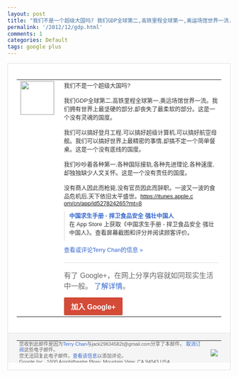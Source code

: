 ```yaml
---
layout: post
title: "我们不是一个超级大国吗? 我们GDP全球第二,高铁里程全球第一,奥运场馆世界一流..."
permalink: '/2012/12/gdp.html'
comments: 1
categories: Default
tags: google plus
---
```

<div style="border:solid 1px #dfdfdf;color:#686868;font:13px Arial"><div style="background-color:#fff;padding:20px;"><table cellpadding="0" cellspacing="0"><tr><td style="padding-right:15px;vertical-align:top"><a href="https://plus.google.com/_/notifications/emlink?emrecipient=110200756825219614165&amp;emid=CIC95v6e-7MCFTAOQAodSkYAAA&amp;path=%2F108643996575278738906&amp;dt=1354434845716&amp;uob=8"><img height="75" src="https://lh3.googleusercontent.com/-KKRGTyJ5Bl0/AAAAAAAAAAI/AAAAAAAAEEY/jllxqER5dCk/s75-c-k-a/photo.jpg" style="border:solid 1px #cccccc;" width="75"/></a></td><td style="width:578px;color:#333;font:13px Arial;vertical-align:top"><div style="padding-bottom:10px">我们不是一个超级大国吗?<br/><br/>我们GDP全球第<wbr/>二,高铁里程全球第一,奥运场馆世界一流。<wbr/>我们拥有世界上最坚硬的部分,却丧失了最柔<wbr/>软的部分。这是一个没有灵魂的国度。<br/><br/>我们可<wbr/>以搞好登月工程,可以搞好超级计算机,可以<wbr/>搞好航空母舰。我们可以搞好世界上最精密的<wbr/>事情,却搞不定一个简单餐桌。这是一个没有<wbr/>底线的国度。<br/><br/>我们吵吵着各种第一,各种国际<wbr/>接轨,各种先进理论,各种速度,却独独缺少<wbr/>人文关怀。这是一个没有责任的国度。<br/><br/>没有商<wbr/>人因此而枪毙,没有官员因此而辞职。一波又<wbr/>一波的食品危机后,天下依旧太平盛世。<a class="ot-anchor" href="https://itunes.apple.com/cn/app/id527824265?mt=8">ht<wbr/>tps://itunes.apple.c<wbr/>om/cn/app/id52782426<wbr/>5?mt=8</a></div><div style="margin-bottom:10px;padding-left:10px; border-left:2px solid #EAEAEA"><span style="margin-right:5px"><a href="https://itunes.apple.com/cn/app/id527824265?mt=8" style="color:#3366CC;text-decoration:none"><span style="font-weight:bold">中国求生手册 - 捍卫食品安全 强壮中国人</span></a><div style="padding-bottom:10px">在 App Store 上获取《中国求生手册 - 捍卫食品安全 强壮中国人》。查看屏幕截图和评分并阅读顾<wbr/>客评价。</div></span></div><a href="https://plus.google.com/_/notifications/emlink?emrecipient=110200756825219614165&amp;emid=CIC95v6e-7MCFTAOQAodSkYAAA&amp;path=%2F108643996575278738906%2Fposts%2FV3bz8rJSPS3%3Fgpinv%3DAMIXal8jUGsOsL86fULyo3cS0EuLyT32lshcCl-F8Fpt9Q5o1DEyGbAY-88txyzyR9T4Xwnr0LZUR6ewE1n34jSz89zMcTgtNUsN5uP6mkyo6U67U62nP1I&amp;dt=1354434845716&amp;uob=8" style="color:#3366CC;text-decoration:none">查看或评论Terry Chan的信息 »</a><div style="margin-top:20px;border-top:solid 1px #dfdfdf"><div style="padding:15px 0;color:#686868;font:16px Arial">有了 Google+，在网上分享内容就如同现实生活中一般。 <a href="http://www.google.com/+/learnmore/" style="color:#3366CC;text-decoration:none">了解详情</a>。</div><a href="https://plus.google.com/_/notifications/emlink?emrecipient=110200756825219614165&amp;emid=CIC95v6e-7MCFTAOQAodSkYAAA&amp;path=%2F%3Fgpinv%3DAMIXal8jUGsOsL86fULyo3cS0EuLyT32lshcCl-F8Fpt9Q5o1DEyGbAY-88txyzyR9T4Xwnr0LZUR6ewE1n34jSz89zMcTgtNUsN5uP6mkyo6U67U62nP1I&amp;dt=1354434845716&amp;uob=8" style="display:inline-block;padding:7px 15px;background-color:#d44b38; color:#fff;font-size:16px; font-weight:bold;border-radius:2px;-webkit-border-radius:2px; -moz-border-radius:2px;border:solid 1px #c43b28; white-space:nowrap;text-decoration:none">加入 Google+</a></div></td></tr></table></div><div style="border-top:solid 1px #dfdfdf;padding:0 20px; background-color:#f5f5f5"><table cellpadding="0" cellspacing="0" style="height:50px"><tbody><tr><td style="vertical-align:middle;width:100%; color:#636363;font:11px Arial; line-height:120%">您收到此邮件是因为<a href="https://plus.google.com/_/notifications/emlink?emrecipient=110200756825219614165&amp;emid=CIC95v6e-7MCFTAOQAodSkYAAA&amp;path=%2F108643996575278738906%3Fgpinv%3DAMIXal8jUGsOsL86fULyo3cS0EuLyT32lshcCl-F8Fpt9Q5o1DEyGbAY-88txyzyR9T4Xwnr0LZUR6ewE1n34jSz89zMcTgtNUsN5uP6mkyo6U67U62nP1I&amp;dt=1354434845716&amp;uob=8" style="color:#3366CC;text-decoration:none">Terry Chan</a>与jack29834582t@gmail.com分享了本邮件。 <a href="https://plus.google.com/_/notifications/emlink?emrecipient=110200756825219614165&amp;emid=CIC95v6e-7MCFTAOQAodSkYAAA&amp;path=%2F_%2Fnonplus%2Femailsettings%3Fgpinv%3DAMIXal8jUGsOsL86fULyo3cS0EuLyT32lshcCl-F8Fpt9Q5o1DEyGbAY-88txyzyR9T4Xwnr0LZUR6ewE1n34jSz89zMcTgtNUsN5uP6mkyo6U67U62nP1I%26est%3DADH5u8Vpcj2EgF6suV9w20U2LuTML5eN9wUlrYIul1dxOsmggp0g2YwTbLVCPG64bgtFHHG4_iFep6p32UZtWmDoogddEhy81PYEY6n4VRemLX5QlmIhWnDZz3klY6tLd6b60Moa9kDiFu_Pkq_4kZge2kUTCYCcoQ&amp;dt=1354434845716&amp;uob=8" style="color:#3366CC;text-decoration:none">取消订阅</a>这些电子邮件。<br/>您无法回复此电子邮件。<a href="https://plus.google.com/_/notifications/emlink?emrecipient=110200756825219614165&amp;emid=CIC95v6e-7MCFTAOQAodSkYAAA&amp;path=%2F108643996575278738906%2Fposts%2FV3bz8rJSPS3%3Fgpinv%3DAMIXal8jUGsOsL86fULyo3cS0EuLyT32lshcCl-F8Fpt9Q5o1DEyGbAY-88txyzyR9T4Xwnr0LZUR6ewE1n34jSz89zMcTgtNUsN5uP6mkyo6U67U62nP1I&amp;dt=1354434845716&amp;uob=8" style="color:#3366CC;text-decoration:none">查看该信息</a>以添加评论。<br/>Google Inc., 1600 Amphitheatre Pkwy, Mountain View, CA 94043 USA<br/></td><td><img src="https://ssl.gstatic.com/s2/oz/images/notifications/logo/google-plus-6617a72bb36cc548861652780c9e6ff1.png"/></td></tr></tbody></table></div></div>